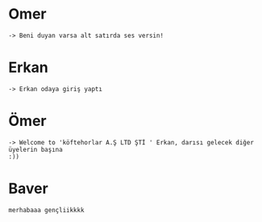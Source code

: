 
# Omer
    -> Beni duyan varsa alt satırda ses versin!

# Erkan
    -> Erkan odaya giriş yaptı 
    
# Ömer 
    -> Welcome to 'köftehorlar A.Ş LTD ŞTİ ' Erkan, darısı gelecek diğer üyelerin başına 
    :))

# Baver 
    merhabaaa gençliikkkk
  
    
